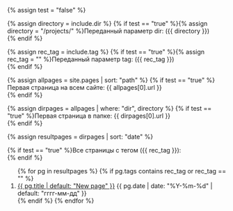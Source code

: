 {% assign test = "false" %}

{% assign directory = include.dir %}
{% if test == "true" %}{% assign directory = "/projects/" %}Переданный параметр dir: ({{ directory }})<br>{% endif %}

{% assign rec_tag = include.tag %}
{% if test == "true" %}{% assign rec_tag = "" %}Переданный параметр tag: ({{ rec_tag }})<br>{% endif %}

{% assign allpages = site.pages | sort: "path" %}
{% if test == "true" %}Первая страница на всем сайте: {{ allpages[0].url }}<br>{% endif %}

{% assign dirpages = allpages | where: "dir",  directory %}
{% if test == "true" %}Первая страница  в папке: {{ dirpages[0].url }}<br>{% endif %}

{% assign resultpages = dirpages | sort: "date" %}

{% if test == "true" %}Все страницы с тегом ({{ rec_tag }}):<br>{% endif %}

<ol reversed id="navigation">
{% for pg in resultpages %}
{% if pg.tags contains rec_tag or rec_tag == "" %}
<li><a href="{{ pg.url | prepend: site.baseurl }}">{{ pg.title | default: "New page" }}</a> 
<time class="shaded">{{ pg.date | date: "%Y-%m-%d" | default: "гггг-мм-дд" }}</time></li>
{% endif %}
{% endfor %}
</ol>
